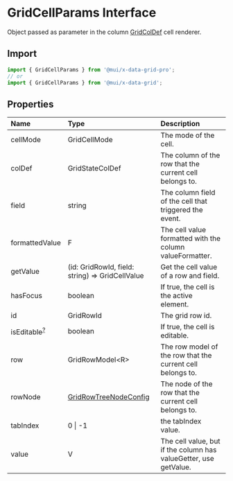 # GridCellParams Interface

<p class="description">Object passed as parameter in the column <a href="/api/data-grid/grid-col-def/">GridColDef</a> cell renderer.</p>

## Import

```js
import { GridCellParams } from '@mui/x-data-grid-pro';
// or
import { GridCellParams } from '@mui/x-data-grid';
```

## Properties

| Name                                                                                         | Type                                                                                              | Description                                                      |
| :------------------------------------------------------------------------------------------- | :------------------------------------------------------------------------------------------------ | :--------------------------------------------------------------- |
| <span class="prop-name">cellMode</span>                                                      | <span class="prop-type">GridCellMode</span>                                                       | The mode of the cell.                                            |
| <span class="prop-name">colDef</span>                                                        | <span class="prop-type">GridStateColDef</span>                                                    | The column of the row that the current cell belongs to.          |
| <span class="prop-name">field</span>                                                         | <span class="prop-type">string</span>                                                             | The column field of the cell that triggered the event.           |
| <span class="prop-name">formattedValue</span>                                                | <span class="prop-type">F</span>                                                                  | The cell value formatted with the column valueFormatter.         |
| <span class="prop-name">getValue</span>                                                      | <span class="prop-type">(id: GridRowId, field: string) =&gt; GridCellValue</span>                 | Get the cell value of a row and field.                           |
| <span class="prop-name">hasFocus</span>                                                      | <span class="prop-type">boolean</span>                                                            | If true, the cell is the active element.                         |
| <span class="prop-name">id</span>                                                            | <span class="prop-type">GridRowId</span>                                                          | The grid row id.                                                 |
| <span class="prop-name optional">isEditable<sup><abbr title="optional">?</abbr></sup></span> | <span class="prop-type">boolean</span>                                                            | If true, the cell is editable.                                   |
| <span class="prop-name">row</span>                                                           | <span class="prop-type">GridRowModel&lt;R&gt;</span>                                              | The row model of the row that the current cell belongs to.       |
| <span class="prop-name">rowNode</span>                                                       | <span class="prop-type">[GridRowTreeNodeConfig](/api/data-grid/grid-row-tree-node-config/)</span> | The node of the row that the current cell belongs to.            |
| <span class="prop-name">tabIndex</span>                                                      | <span class="prop-type">0 \| -1</span>                                                            | the tabIndex value.                                              |
| <span class="prop-name">value</span>                                                         | <span class="prop-type">V</span>                                                                  | The cell value, but if the column has valueGetter, use getValue. |
